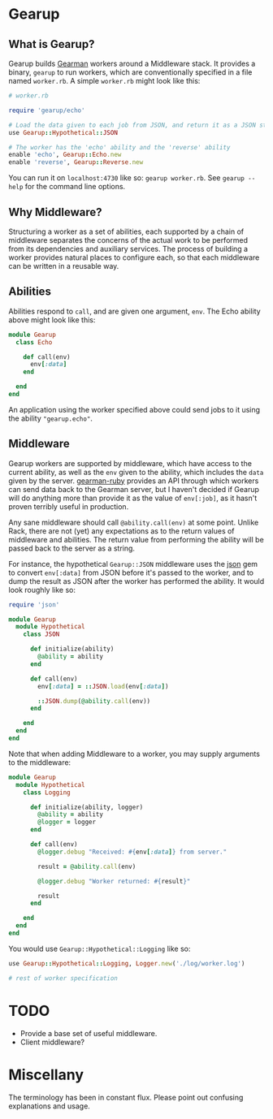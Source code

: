 # Gearup

## What is Gearup?

Gearup builds [Gearman] workers around a Middleware stack. It provides a binary, `gearup` to run workers, which are conventionally specified in a file named `worker.rb`. A simple `worker.rb` might look like this:

```ruby
# worker.rb

require 'gearup/echo'

# Load the data given to each job from JSON, and return it as a JSON string
use Gearup::Hypothetical::JSON

# The worker has the 'echo' ability and the 'reverse' ability
enable 'echo', Gearup::Echo.new
enable 'reverse', Gearup::Reverse.new
```

You can run it on `localhost:4730` like so: `gearup worker.rb`. See `gearup --help` for the command line options.

## Why Middleware?

Structuring a worker as a set of abilities, each supported by a chain of middleware separates the concerns of the actual work to be performed from its dependencies and auxiliary services. The process of building a worker provides natural places to configure each, so that each middleware can be written in a reusable way.

## Abilities

Abilities respond to `call`, and are given one argument, `env`. The Echo ability above might look like this:

```ruby
module Gearup
  class Echo

    def call(env)
      env[:data]
    end

  end
end
```

An application using the worker specified above could send jobs to it using the ability `"gearup.echo"`.

## Middleware

Gearup workers are supported by middleware, which have access to the current ability, as well as the `env` given to the ability, which includes the `data` given by the server. [gearman-ruby] provides an API through which workers can send data back to the Gearman server, but I haven't decided if Gearup will do anything more than provide it as the value of `env[:job]`, as it hasn't proven terribly useful in production.

Any sane middleware should call `@ability.call(env)` at some point. Unlike Rack, there are not (yet) any expectations as to the return values of middleware and abilities. The return value from performing the ability will be passed back to the server as a string.

For instance, the hypothetical `Gearup::JSON` middleware uses the [json] gem to convert `env[:data]` from JSON before it's passed to the worker, and to dump the result as JSON after the worker has performed the ability. It would look roughly like so:

```ruby
require 'json'

module Gearup
  module Hypothetical
    class JSON

      def initialize(ability)
        @ability = ability
      end

      def call(env)
        env[:data] = ::JSON.load(env[:data])

        ::JSON.dump(@ability.call(env))
      end

    end
  end
end
```

Note that when adding Middleware to a worker, you may supply arguments to the middleware:

```ruby
module Gearup
  module Hypothetical
    class Logging

      def initialize(ability, logger)
        @ability = ability
        @logger = logger
      end

      def call(env)
        @logger.debug "Received: #{env[:data]} from server."

        result = @ability.call(env)

        @logger.debug "Worker returned: #{result}"

        result
      end

    end
  end
end
```

You would use `Gearup::Hypothetical::Logging` like so:

```ruby
use Gearup::Hypothetical::Logging, Logger.new('./log/worker.log')

# rest of worker specification
```

# TODO

* Provide a base set of useful middleware.
* Client middleware?

# Miscellany

The terminology has been in constant flux. Please point out confusing explanations and usage.

[Gearman]: http://gearman.org
[gearman-ruby]: http://rubgems.org/gems/gearman-ruby
[json]: http://rubygems.org/gems/json
[Supervisor]: http://supervisord.org/
[god]: http://godrb.com/
[Foreman]: http://ddollar.github.com/foreman/
